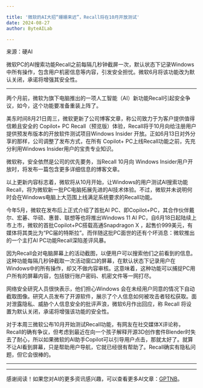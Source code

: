```yaml
---

title: '微软的AI大招“姗姗来迟”，Recall将在10月开放测试'
date: 2024-08-27
author: ByteAILab

---
```


来源：硬AI

微软PC的AI搜索功能Recall之前每隔几秒钟截屏一次，默认状态下记录Windows中所有操作，包含用户机密信息等内容，引发安全担忧。微软6月将该功能改为默认关闭，承诺将增强其安全性。

---


两个月前，微软为旗下电脑推出的一项人工智能（AI）新功能Recall引起安全争议，如今，这个功能要准备重装上阵了。

美东时间8月21日周三，微软更新了公司博客文章，称公司致力于为客户提供值得信赖且安全的 Copilot+ PC Recall（预览版）体验，Recall将于10月向给注册用户提供预发布版本的开放软件测试项目Windows Insider 开放。正如6月13日对外分享的那样，公司调整了发布方式，在所有 Copilot+ PC上线Recall功能之前，先充分利用Windows Insider用户的宝贵专业知识。

微软称，安全依然是公司的优先要务，当Recall 10月向 Windows Insider用户开放时，将发布一篇包含更多详细信息的博客文章。

以上更新内容标志着，微软将从10月开始，让Windows的用户测试AI搜索功能Recall，将为微软新一批PC电脑拓展先进的AI技术体验。不过，微软并未说明何时会在Windows电脑上大范围上线满足系统要求的Recall功能。

今年5月，微软在发布后上正式介绍了首批AI PC、即Copilot+PC，其合作伙伴戴尔、宏碁、华硕、惠普、联想等也将推出Windows 11 AI PC，自6月18日起陆续上市上市，微软的首批Copilot+PC搭载高通Snapdragon X ，起售价999美元，有媒体将其类比为“PC届的特斯拉”。而伴随这批PC面世的还有个坏消息：微软推出的一个主打AI PC功能Recall深陷差评风暴。

因为Recall会对电脑屏幕上的活动截图，以便用户可以搜索他们之前看到的信息。这种功能每隔几秒钟截取一次活动窗口的屏幕，在默认状态下记录用户在Windows中的所有操作，却又不做内容审核。这意味着，这种功能可以捕捉PC用户所有的屏幕内容，包括银行账户密码、机密文件等一网打尽。

网络安全研究人员很快表示，他们担心Windows 会在未经用户同意的情况下自动截取图像。研究人员发布了开源软件，展示了个人信息如何被攻击者轻松获取。面对泄露隐私、威胁个人信息安全的批评声浪，微软6月作出回应，称 Recall 将设置为默认关闭，承诺将增强该功能的安全性。

对于本周三微软公布10月开始测试Recall功能，有网友在社交媒体X评论称，Recall的确有争议，但考虑到最近在向一个孩子解释开源3D创作套件Blender时失去了耐心，所以如果微软的AI助手Copilot可以引导用户点击，那就太好了。就算不让AI看到屏幕，只是帮助用户导航，它就已经很有帮助了。Recall确实有隐私问题，但它会很棒的。

---
---
感谢阅读！如果您对AI的更多资讯感兴趣，可以查看更多AI文章：[GPTNB](https://gptnb.com)。